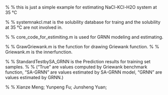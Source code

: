 % % this is just a simple example for  estimating NaCl-KCl-H2O system at 35 ℃

% % systemnakcl.mat is the solubility database for traing and the solubility at 35 ℃ are not involved in.

% % core_code_for_estimiting.m is used for GRNN modeling and estimating.

% % GrawGriewank.m is the function for drawing Griewank function.
% % Griewank.m is the innerfunction.

% % StandardTestbySA_GRNN is the Prediction results for training set samples. 
% % (“True” are values computed by Griewank benchmark function, “SA-GRNN” are values estimated by SA-GRNN model, “GRNN” are values estimated by GRNN.)

% % Xianze Meng; Yunpeng Fu; Junsheng Yuan;
